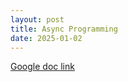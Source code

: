 ```yaml
---
layout: post
title: Async Programming
date: 2025-01-02
---
```



[Google doc link](https://docs.google.com/document/d/1gMVzz5Haivst864_JZKWwY_AiNvu6pxMpttg2-dJopk/edit?usp=sharing)

